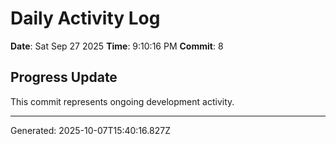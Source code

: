 # Daily Activity Log

**Date**: Sat Sep 27 2025
**Time**: 9:10:16 PM
**Commit**: 8

## Progress Update

This commit represents ongoing development activity.

---
Generated: 2025-10-07T15:40:16.827Z
